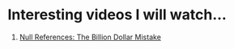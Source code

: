 # Interesting videos I will watch...

1. [Null References: The Billion Dollar Mistake](https://www.infoq.com/presentations/Null-References-The-Billion-Dollar-Mistake-Tony-Hoare/)
